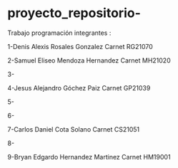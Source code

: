# proyecto_repositorio-
Trabajo programación  integrantes :


1-Denis Alexis Rosales Gonzalez Carnet RG21070

2-Samuel Eliseo Mendoza Hernandez Carnet MH21020

3-

4-Jesus Alejandro Góchez Paiz Carnet GP21039

5-

6-

7-Carlos Daniel Cota Solano Carnet CS21051

8-

9-Bryan Edgardo Hernandez Martinez Carnet HM19001

